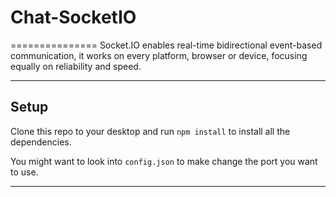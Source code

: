 # Chat-SocketIO
===============
Socket.IO enables real-time bidirectional event-based communication, it works on every platform, browser or device, focusing equally on reliability and speed.

---

## Setup
Clone this repo to your desktop and run `npm install` to install all the dependencies.

You might want to look into `config.json` to make change the port you want to use.

---